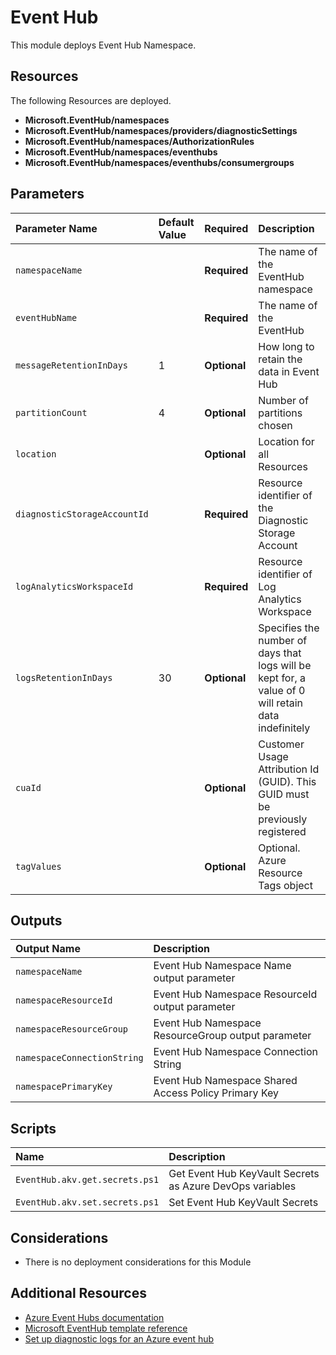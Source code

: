 # Event Hub

This module deploys Event Hub Namespace.

## Resources

The following Resources are deployed.

+ **Microsoft.EventHub/namespaces**
+ **Microsoft.EventHub/namespaces/providers/diagnosticSettings**
+ **Microsoft.EventHub/namespaces/AuthorizationRules**
+ **Microsoft.EventHub/namespaces/eventhubs**
+ **Microsoft.EventHub/namespaces/eventhubs/consumergroups**

## Parameters

| Parameter Name | Default Value | Required | Description |
| :-             | :-            | :-       |:-           |
| `namespaceName` || **Required** | The name of the EventHub namespace
| `eventHubName` || **Required** | The name of the EventHub
| `messageRetentionInDays` | 1 | **Optional** | How long to retain the data in Event Hub
| `partitionCount` | 4 | **Optional** | Number of partitions chosen
| `location` || **Optional** | Location for all Resources
| `diagnosticStorageAccountId` || **Required** | Resource identifier of the Diagnostic Storage Account
| `logAnalyticsWorkspaceId` || **Required** | Resource identifier of Log Analytics Workspace
| `logsRetentionInDays` | 30 | **Optional** | Specifies the number of days that logs will be kept for, a value of 0 will retain data indefinitely
| `cuaId` || **Optional** | Customer Usage Attribution Id (GUID). This GUID must be previously registered
| `tagValues` || **Optional** | Optional. Azure Resource Tags object

## Outputs

| Output Name | Description |
| :-          | :-          |
| `namespaceName` |  Event Hub Namespace Name output parameter
| `namespaceResourceId` | Event Hub Namespace ResourceId output parameter
| `namespaceResourceGroup` | Event Hub Namespace ResourceGroup output parameter
| `namespaceConnectionString` | Event Hub Namespace Connection String
| `namespacePrimaryKey` | Event Hub Namespace Shared Access Policy Primary Key

## Scripts

| Name | Description |
| :-   | :-          |
| `EventHub.akv.get.secrets.ps1` | Get Event Hub KeyVault Secrets as Azure DevOps variables
| `EventHub.akv.set.secrets.ps1` | Set Event Hub KeyVault Secrets

## Considerations

+ There is no deployment considerations for this Module

## Additional Resources

+ [Azure Event Hubs documentation](https://docs.microsoft.com/en-us/azure/event-hubs/)
+ [Microsoft EventHub template reference](https://docs.microsoft.com/en-us/azure/templates/microsoft.eventhub/allversions)
+ [Set up diagnostic logs for an Azure event hub](https://docs.microsoft.com/en-us/azure/event-hubs/event-hubs-diagnostic-logs)
